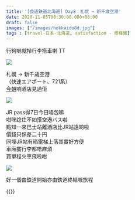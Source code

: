 ```yaml
---
title: '[食道鉄道北海道] Day8：札幌 → 新千歳空港'
date: 2020-11-05T08:30:00.000+08:00
draft: false
images: ["/images/hokkaido8d.jpg"]
tags : [travel-日本-北海道, satisfaction - 搭條鐵]
---
```


行夠喇就拎行李搭車喇 TT  

![](/images/hokkaido8d1.jpg)

札幌 → 新千歳空港  
（快速エアポート、721系）  
[今朝](https://hidie.net/hokkaido8a/)响酒店見過佢  

![](/images/hokkaido8d2.jpg)

JR pass得7日今日唔包嘛  
咁咪諗住不如搭空港バス啦  
點知一來巴士站離酒店比JR站遠啲啦  
價錢只係差二十円  
同埋JR站有晒電梯上落其實好方便  
車廂擺行李都唔麻煩  
買單程火車飛啦咁  

![](/images/hokkaido8d.jpg)

好一個由鉄道開始亦由鉄道終結嘅旅程  
  
{{<hokkaido>}}
